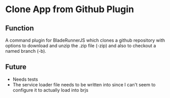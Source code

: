 # Clone App from Github Plugin

## Function
A command plugin for BladeRunnerJS which clones a github repository with options to download and unzip the .zip file (-zip) and also to checkout a named branch (-b).

## Future
- Needs tests
- The service loader file needs to be written into since I can't seem to configure it to actually load into brjs
